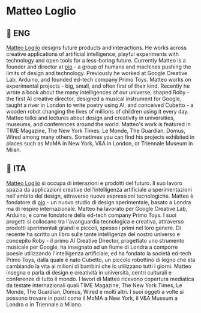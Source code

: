 # Matteo Loglio

## 🍟 ENG
[Matteo Loglio](https://matlo.me) designs future products and interactions. He works across creative applications of artificial intelligence, playful experiments with technology and open tools for a less-boring future. Currently Matteo is a founder and director at [oio](https://oio.studio) - a group of humans and machines pushing the limits of design and technology. Previously he worked at Google Creative Lab, Arduino, and founded ed-tech company Primo Toys. Matteo works on experimental projects - big, small, and often first of their kind. Recently he wrote a book about the many intelligences of our universe, shaped Roby - the first AI creative director, designed a musical instrument for Google, taught a river in London to write poetry using AI, and conceived Cubetto - a wooden robot changing the lives of millions of children using it every day. Matteo talks and lectures about design and creativity in universities, museums, and conferences around the world. Matteo's work is featured in TIME Magazine, The New York Times, Le Monde, The Guardian, Domus, Wired among many others. Sometimes you can find his projects exhibited in places such as MoMA in New York, V&A in London, or Triennale Museum in Milan.


## 🍕 ITA
[Matteo Loglio](https://matlo.me) si occupa di interazioni e prodotti del futuro. Il suo lavoro spazia da applicazioni creative dell’intelligenza artificiale a sperimentazioni nell'ambito del design, attraverso nuove espressioni tecnologiche. Matteo è fondatore di [oio](https://oio.studio) - un nuovo studio di design sperimentale, basato a Londra ma di respiro internazionale. Matteo ha lavorato per Google Creative Lab, Arduino, e come fondatore della ed-tech company Primo Toys. I suoi progetti si collocano tra l'avanguardia tecnologica e creativa, attraverso prodotti sperimentali grandi e piccoli, spesso i primi nel loro genere. Di recente ha scritto un libro sulle tante intelligenze del nostro universo e concepito Roby - il primo AI Creative Director, progettato uno strumento musicale per Google, ha insegnato ad un fiume di Londra a comporre poesie utilizzando l'intelligenza artificiale, ed ha fondato la società ed-tech Primo Toys, dalla quale è nato Cubetto, un piccolo robottino di legno che sta cambiando la vita ai milioni di bambini che lo utilizzano tutti i giorni. Matteo insegna e parla di design e creatività in università, centri culturali e conferenze di tutto il mondo. I lavori di Matteo ricevono copertura mediatica da testate internazionali quali TIME Magazine, The New York Times, Le Monde, The Guardian, Domus, Wired e molti altri. I suoi oggeti a volte si possono trovare in posti come il MoMA a New York, il V&A Museum a Londra o in Triennale a Milano.

